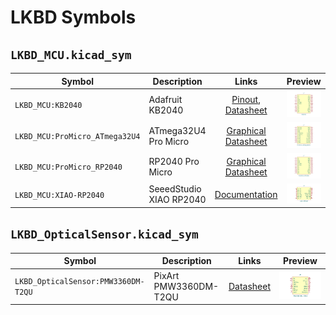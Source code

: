 # LKBD Symbols

## `LKBD_MCU.kicad_sym`

| Symbol                         | Description             |                             Links                              |            Preview            |
| ------------------------------ | ----------------------- | :------------------------------------------------------------: | :---------------------------: |
| `LKBD_MCU:KB2040`              | Adafruit KB2040         |     [Pinout][KB2040 Pinout], [Datasheet][KB2040 Datasheet]     |       ![KB2040 Symbol]        |
| `LKBD_MCU:ProMicro_ATmega32U4` | ATmega32U4 Pro Micro    | [Graphical Datasheet][ProMicro ATmega32U4 Graphical Datasheet] | ![ProMicro ATmega32U4 Symbol] |
| `LKBD_MCU:ProMicro_RP2040`     | RP2040 Pro Micro        |   [Graphical Datasheet][ProMicro RP2040 Graphical Datasheet]   |   ![ProMicro RP2040 Symbol]   |
| `LKBD_MCU:XIAO-RP2040`         | SeeedStudio XIAO RP2040 |           [Documentation][XIAO RP2040 Documentation]           |     ![XIAO RP2040 Symbol]     |

[KB2040 Symbol]: ../output/symbols/LKBD_MCU.kicad_sym/kb2040.svg
[KB2040 Datasheet]: https://cdn-learn.adafruit.com/downloads/pdf/adafruit-kb2040.pdf
[KB2040 Pinout]: https://github.com/adafruit/Adafruit-KB2040-PCB/blob/main/Adafruit%20KB2040%20Pinout.pdf
[ProMicro ATmega32U4 Symbol]: ../output/symbols/LKBD_MCU.kicad_sym/promicro_atmega32u4.svg
[ProMicro ATmega32U4 Graphical Datasheet]: https://cdn.sparkfun.com/datasheets/Dev/Arduino/Boards/ProMicro16MHzv1.pdf
[ProMicro RP2040 Symbol]: ../output/symbols/LKBD_MCU.kicad_sym/promicro_rp2040.svg
[ProMicro RP2040 Graphical Datasheet]: https://cdn.sparkfun.com/assets/e/2/7/6/b/ProMicroRP2040_Graphical_Datasheet.pdf
[XIAO RP2040 Symbol]: ../output/symbols/LKBD_MCU.kicad_sym/xiao-rp2040.svg
[XIAO RP2040 Documentation]: https://wiki.seeedstudio.com/XIAO-RP2040/

## `LKBD_OpticalSensor.kicad_sym`

| Symbol                              | Description           |                 Links                 |         Preview          |
| ----------------------------------- | --------------------- | :-----------------------------------: | :----------------------: |
| `LKBD_OpticalSensor:PMW3360DM-T2QU` | PixArt PMW3360DM-T2QU | [Datasheet][PMW3360DM-T2QU Datasheet] | ![PMW3360DM-T2QU Symbol] |

[PMW3360DM-T2QU Symbol]: ../output/symbols/LKBD_OpticalSensor.kicad_sym/pmw3360dm-t2qu.svg
[PMW3360DM-T2QU Datasheet]: https://www.epsglobal.com/Media-Library/EPSGlobal/Products/files/pixart/PMW3360DM-T2QU.pdf
